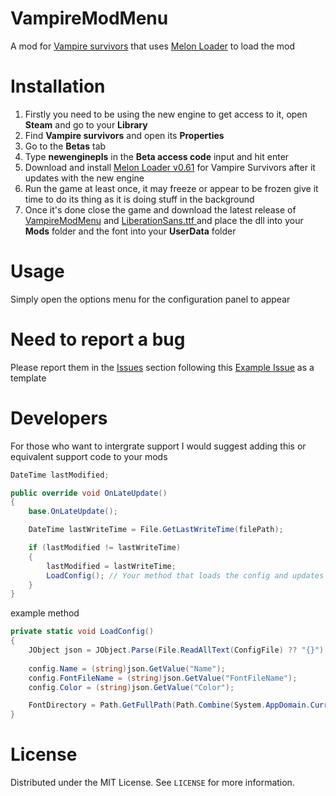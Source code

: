 # VampireModMenu
 
A mod for [Vampire survivors](https://store.steampowered.com/app/1794680/Vampire_Survivors/) that uses [Melon Loader](https://github.com/LavaGang/MelonLoader) to load the mod

# Installation
1) Firstly you need to be using the new engine to get access to it, open **Steam** and go to your **Library** 
2) Find **Vampire survivors** and open its **Properties**
3) Go to the **Betas** tab
4) Type **newenginepls** in the **Beta access code** input and hit enter
5) Download and install [Melon Loader v0.61](https://github.com/LavaGang/MelonLoader/releases/tag/v0.6.1) for Vampire Survivors after it updates with the new engine
6) Run the game at least once, it may freeze or appear to be frozen give it time to do its thing as it is doing stuff in the background 
7) Once it's done close the game and download the latest release of [VampireModMenu](https://github.com/LeCloutPanda/VampireModMenu/releases/latest/download/VampireModMenu.dll) and [LiberationSans.ttf
](https://github.com/LeCloutPanda/VampireModMenu/releases/download/v1.0.0/LiberationSans.ttf) and place the dll into your **Mods** folder and the font into your **UserData** folder

# Usage
Simply open the options menu for the configuration panel to appear

# Need to report a bug
Please report them in the [Issues](https://github.com/LeCloutPanda/VampireModMenu/issues) section following this [Example Issue](https://github.com/LeCloutPanda/VampireModMenu/issues/1) as a template

# Developers
For those who want to intergrate support I would suggest adding this or equivalent support code to your mods

```cs
DateTime lastModified;

public override void OnLateUpdate()
{
    base.OnLateUpdate();

    DateTime lastWriteTime = File.GetLastWriteTime(filePath);

    if (lastModified != lastWriteTime)
    {
        lastModified = lastWriteTime;
        LoadConfig(); // Your method that loads the config and updates values
    }
}
```
example method 
```cs
private static void LoadConfig()
{
    JObject json = JObject.Parse(File.ReadAllText(ConfigFile) ?? "{}");
    
    config.Name = (string)json.GetValue("Name");
    config.FontFileName = (string)json.GetValue("FontFileName");
    config.Color = (string)json.GetValue("Color");

    FontDirectory = Path.GetFullPath(Path.Combine(System.AppDomain.CurrentDomain.BaseDirectory, "UserData", config.FontFileName));
}
```

# License 
Distributed under the MIT License. See `LICENSE` for more information.
